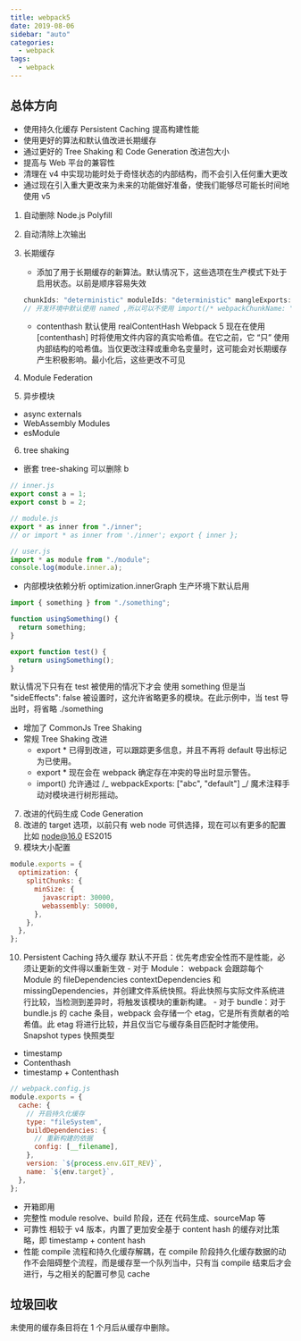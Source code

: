 ```yaml
---
title: webpack5
date: 2019-08-06
sidebar: "auto"
categories:
  - webpack
tags:
  - webpack
---
```


## 总体方向

- 使用持久化缓存 Persistent Caching 提高构建性能
- 使用更好的算法和默认值改进长期缓存
- 通过更好的 Tree Shaking 和 Code Generation 改进包大小
- 提高与 Web 平台的兼容性
- 清理在 v4 中实现功能时处于奇怪状态的内部结构，而不会引入任何重大更改
- 通过现在引入重大更改来为未来的功能做好准备，使我们能够尽可能长时间地使用 v5

1.  自动删除 Node.js Polyfill
2.  自动清除上次输出
3.  长期缓存

    - 添加了用于长期缓存的新算法。默认情况下，这些选项在生产模式下处于启用状态。以前是顺序容易失效

    ```js
    chunkIds: "deterministic" moduleIds: "deterministic" mangleExports: "deterministic"
    // 开发环境中默认使用 named ,所以可以不使用 import(/* webpackChunkName: "name" */ "module")
    ```

    - contenthash 默认使用 realContentHash
      Webpack 5 现在在使用 [contenthash] 时将使用文件内容的真实哈希值。在它之前，它 “只” 使用内部结构的哈希值。当仅更改注释或重命名变量时，这可能会对长期缓存产生积极影响。最小化后，这些更改不可见

4.  Module Federation
5.  异步模块

- async externals
- WebAssembly Modules
- esModule

6.  tree shaking

- 嵌套 tree-shaking
  可以删除 b

```js
// inner.js
export const a = 1;
export const b = 2;

// module.js
export * as inner from "./inner";
// or import * as inner from './inner'; export { inner };

// user.js
import * as module from "./module";
console.log(module.inner.a);
```

- 内部模块依赖分析 optimization.innerGraph 生产环境下默认启用

```js
import { something } from "./something";

function usingSomething() {
  return something;
}

export function test() {
  return usingSomething();
}
```

默认情况下只有在 test 被使用的情况下才会 使用 something
但是当 "sideEffects": false 被设置时，这允许省略更多的模块。在此示例中，当 test 导出时，将省略 ./something

- 增加了 CommonJs Tree Shaking
- 常规 Tree Shaking 改进
  - export \* 已得到改进，可以跟踪更多信息，并且不再将 default 导出标记为已使用。
  - export \* 现在会在 webpack 确定存在冲突的导出时显示警告。
  - import() 允许通过 /_ webpackExports: ["abc", "default"] _/ 魔术注释手动对模块进行树形摇动。

7.  改进的代码生成 Code Generation
8.  改进的 target 选项，以前只有 web node 可供选择，现在可以有更多的配置 比如 node@16.0 ES2015
9.  模块大小配置

```js
module.exports = {
  optimization: {
    splitChunks: {
      minSize: {
        javascript: 30000,
        webassembly: 50000,
      },
    },
  },
};
```

10. Persistent Caching 持久缓存
    默认不开启：优先考虑安全性而不是性能，必须让更新的文件得以重新生效 - 对于 Module： webpack 会跟踪每个 Module 的 fileDependencies contextDependencies 和 missingDependencies，并创建文件系统快照。将此快照与实际文件系统进行比较，当检测到差异时，将触发该模块的重新构建。 - 对于 bundle：对于 bundle.js 的 cache 条目，webpack 会存储一个 etag，它是所有贡献者的哈希值。此 etag 将进行比较，并且仅当它与缓存条目匹配时才能使用。
    Snapshot types 快照类型

- timestamp
- Contenthash
- timestamp + Contenthash

```js
// webpack.config.js
module.exports = {
  cache: {
    // 开启持久化缓存
    type: "fileSystem",
    buildDependencies: {
      // 重新构建的依据
      config: [__filename],
    },
    version: `${process.env.GIT_REV}`,
    name: `${env.target}`,
  },
};
```

- 开箱即用
- 完整性
  module resolve、build 阶段，还在 代码生成、sourceMap 等
- 可靠性
  相较于 v4 版本，内置了更加安全基于 content hash 的缓存对比策略，即 timestamp + content hash
- 性能
  compile 流程和持久化缓存解耦，在 compile 阶段持久化缓存数据的动作不会阻碍整个流程，而是缓存至一个队列当中，只有当 compile 结束后才会进行，与之相关的配置可参见 cache

## 垃圾回收

未使用的缓存条目将在 1 个月后从缓存中删除。

